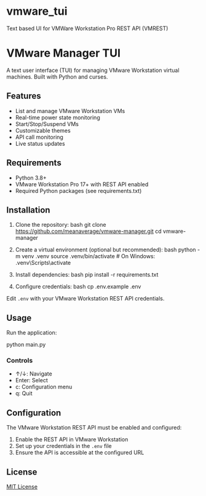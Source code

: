 # vmware_tui
Text based UI for VMWare Workstation Pro REST API (VMREST)

# VMware Manager TUI

A text user interface (TUI) for managing VMware Workstation virtual machines. Built with Python and curses.

## Features

- List and manage VMware Workstation VMs
- Real-time power state monitoring
- Start/Stop/Suspend VMs
- Customizable themes
- API call monitoring
- Live status updates

## Requirements

- Python 3.8+
- VMware Workstation Pro 17+ with REST API enabled
- Required Python packages (see requirements.txt)

## Installation

1. Clone the repository:
bash
git clone https://github.com/meanaverage/vmware-manager.git
cd vmware-manager

2. Create a virtual environment (optional but recommended):
bash
python -m venv .venv
source .venv/bin/activate # On Windows: .venv\Scripts\activate

3. Install dependencies:
bash
pip install -r requirements.txt

4. Configure credentials:
bash
cp .env.example .env

Edit `.env` with your VMware Workstation REST API credentials.

## Usage

Run the application:

python main.py

### Controls
- ↑/↓: Navigate
- Enter: Select
- c: Configuration menu
- q: Quit

## Configuration

The VMware Workstation REST API must be enabled and configured:

1. Enable the REST API in VMware Workstation
2. Set up your credentials in the `.env` file
3. Ensure the API is accessible at the configured URL

## License

[MIT License](LICENSE)
